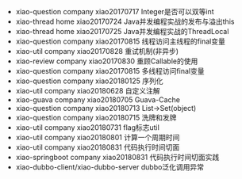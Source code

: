 - xiao-question company xiao20170717 Integer是否可以双等int
- xiao-thread home xiao20170724 Java并发编程实战的发布与溢出this
- xiao-thread home xiao20170725 Java并发编程实战的ThreadLocal
- xiao-question company xiao20170815 线程访问主线程的final变量
- xiao-util company xiao20170828 重试机制(非异步)
- xiao-review company xiao20170830 重顾Callable的使用
- xiao-question company xiao20170815 多线程访问final变量
- xiao-question company xiao20180125 序列化
- xiao-util company xiao20180628 自定义注解
- xiao-guava company xiao20180705 Guava-Cache
- xiao-question company xiao20180713 List->Set(object)
- xiao-question company xiao20180715 洗牌和发牌
- xiao-util company xiao20180731 flag标志util
- xiao-util company xiao20180801 计算一个周期时间
- xiao-util company xiao20180831 代码执行时间切面
- xiao-springboot company xiao20180831 代码执行时间切面实践
- xiao-dubbo-client/xiao-dubbo-server dubbo泛化调用异常
